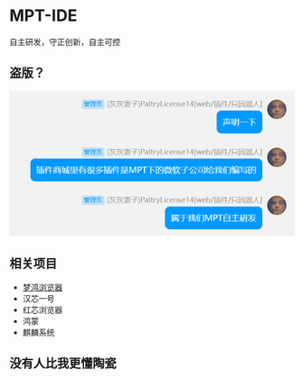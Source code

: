 # MPT-IDE
自主研发，守正创新，自主可控

## 盗版？
![Alt text](image.png)

## 相关项目
- [梦鸿浏览器](https://github.com/monyhar/monyhar)
- 汉芯一号
- 红芯浏览器
- 鸿蒙
- 麒麟系统

## 没有人比我更懂陶瓷
